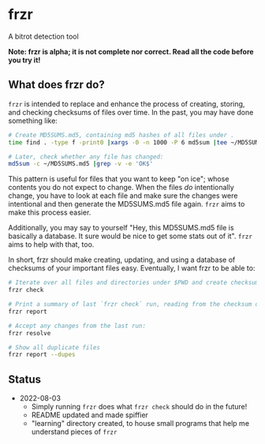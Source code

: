 # frzr
A bitrot detection tool

**Note: frzr is alpha; it is not complete nor correct. Read all the code before you try it!**

## What does frzr do?
`frzr` is intended to replace and enhance the process of creating, storing, and checking checksums of
files over time. In the past, you may have done something like:
```bash
# Create MD5SUMS.md5, containing md5 hashes of all files under . 
time find . -type f -print0 |xargs -0 -n 1000 -P 6 md5sum |tee ~/MD5SUMS.md5

# Later, check whether any file has changed:
md5sum -c ~/MD5SUMS.md5 |grep -v -e 'OK$'
```

This pattern is useful for files that you want to keep "on ice"; whose contents you do not expect to change. When the
files _do_ intentionally change, you have to look at each file and make sure the changes were intentional and
then generate the MD5SUMS.md5 file again. `frzr` aims to make this process easier.

Additionally, you may say to yourself "Hey, this MD5SUMS.md5 file is basically a database. It sure would be nice to get
some stats out of it". `frzr` aims to help with that, too.

In short, frzr should make creating, updating, and using a database of checksums of your important files easy.
Eventually, I want frzr to be able to:
```bash
# Iterate over all files and directories under $PWD and create checksums:
frzr check

# Print a summary of last `frzr check` run, reading from the checksum database only:
frzr report

# Accept any changes from the last run:
frzr resolve

# Show all duplicate files
frzr report --dupes
```

## Status
* 2022-08-03
  * Simply running `frzr` does what `frzr check` should do in the future!
  * README updated and made spiffier
  * "learning" directory created, to house small programs that help me understand pieces of `frzr`
